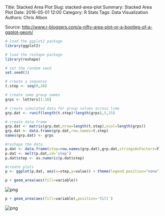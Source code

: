 Title: Stacked Area Plot
Slug: stacked-area-plot
Summary: Stacked Area Plot
Date: 2016-05-01 12:00
Category: R Stats
Tags: Data Visualization
Authors: Chris Albon



Source: http://www.r-bloggers.com/a-nifty-area-plot-or-a-bootleg-of-a-ggplot-geom/


```R
# load the ggplot2 package
library(ggplot2)

# load the reshape package
library(reshape)

# set the random seed
set.seed(3)
```


```R
# create a sequence
t.step <- seq(0,20)
```


```R
# create some group names
grps <- letters[1:10]
```


```R
# create simulated data for group values across time
grp.dat <- runif(length(t.step)*length(grps),5,15)
```


```R
# create data frame
grp.dat <- matrix(grp.dat,nrow=length(t.step),ncol=length(grps))
grp.dat <- data.frame(grp.dat,row.names=t.step)
names(grp.dat) <- grps
```


```R
#reshape the data
p.dat <- data.frame(step=row.names(grp.dat),grp.dat,stringsAsFactors=F)
p.dat <- melt(p.dat,id='step')
p.dat$step <- as.numeric(p.dat$step)
```


```R
#create plots
p <- ggplot(p.dat, aes(x=step,y=value)) + theme(legend.position="none")
```


```R
p + geom_area(aes(fill=variable))
```









![png]({filename}/images/stacked-area-plot_files/stacked-area-plot_8_1.png)



```R
p + geom_area(aes(fill=variable),position='fill')
```









![png]({filename}/images/stacked-area-plot_files/stacked-area-plot_9_1.png)
